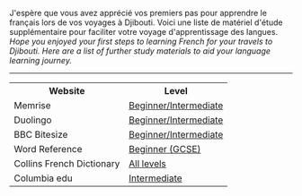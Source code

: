 <p>J'espère que vous avez apprécié vos premiers pas pour apprendre le français lors de vos voyages à Djibouti. Voici une liste de matériel d'étude supplémentaire pour faciliter votre voyage d'apprentissage des langues. <i>Hope you enjoyed your first steps to learning French for your travels to Djibouti. Here are a list of further study materials to aid your language learning journey.</i></p>

<hr> 
 
  <table>
    <tr><th>Website</th><th>Level</th></tr>
    <tr><td>Memrise</td><td><a href="https://www.memrise.com/login/?next=/home/">Beginner/Intermediate</a></td>
 <tr><td>Duolingo</td><td><a href="https://www.duolingo.com">Beginner/Intermediate</a></td>
    <tr><td>BBC Bitesize</td><td><a href="https://www.memrise.com/login/?next=/home/">Beginner/Intermediate</a></td>
    <tr><td>Word Reference</td><td><a href="https://www.bbc.co.uk/bitesize/subjects/z9dqxnb">Beginner (GCSE)</a></td>
    <tr><td>Collins French Dictionary</td><td><a href="https://www.collinsdictionary.com/dictionary/english-french">All levels</a></td>
    <tr><td>Columbia edu</td><td><a href="http://www.columbia.edu/~ab410/drills.html">Intermediate</a></td>
    


